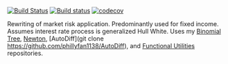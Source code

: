 [![Build Status](https://travis-ci.org/phillyfan1138/HullWhite.svg?branch=master)](https://travis-ci.org/phillyfan1138/HullWhite)
[![Build status](https://ci.appveyor.com/api/projects/status/teg0689hfk5qc5te?svg=true)](https://ci.appveyor.com/project/phillyfan1138/hullwhite)
[![codecov](https://codecov.io/gh/phillyfan1138/HullWhite/branch/master/graph/badge.svg)](https://codecov.io/gh/phillyfan1138/HullWhite)

Rewriting of market risk application.  Predominantly used for fixed income.  Assumes interest rate process is generalized Hull White.  Uses my [Binomial Tree](https://github.com/phillyfan1138/BinomialTree), [Newton](https://github.com/phillyfan1138/GaussNewton), [AutoDiff](git clone https://github.com/phillyfan1138/AutoDiff), and [Functional Utilities](https://github.com/phillyfan1138/FunctionalUtilities) repositories.